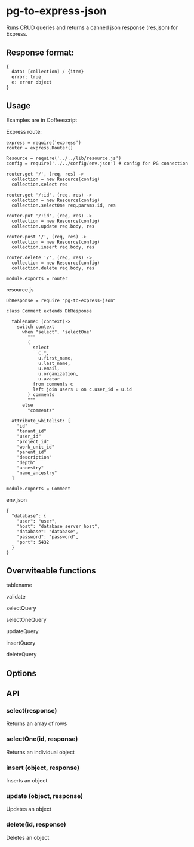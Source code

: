# pg-to-express-json

Runs CRUD queries and returns a canned json response (res.json) for Express.


## Response format:
```
{
  data: [collection] / {item}
  error: true
  e: error object
}
```

## Usage

Examples are in Coffeescript

Express route:

```
express = require('express')
router = express.Router()

Resource = require('../../lib/resource.js')
config = require('../../config/env.json') # config for PG connection

router.get '/', (req, res) ->
  collection = new Resource(config)
  collection.select res

router.get '/:id', (req, res) ->
  collection = new Resource(config)
  collection.selectOne req.params.id, res

router.put '/:id', (req, res) ->
  collection = new Resource(config)
  collection.update req.body, res

router.post '/', (req, res) ->
  collection = new Resource(config)
  collection.insert req.body, res

router.delete '/', (req, res) ->
  collection = new Resource(config)
  collection.delete req.body, res

module.exports = router
```

resource.js

```
DbResponse = require "pg-to-express-json"

class Comment extends DbResponse

  tablename: (context)->
    switch context
      when "select", "selectOne"
        """
        (
          select
            c.*,
            u.first_name,
            u.last_name,
            u.email,
            u.organization,
            u.avatar
          from comments c
          left join users u on c.user_id = u.id
        ) comments
        """
      else
        "comments"

  attribute_whitelist: [
    "id"
    "tenant_id"
    "user_id"
    "project_id"
    "work_unit_id"
    "parent_id"
    "description"
    "depth"
    "ancestry"
    "name_ancestry"
  ]

module.exports = Comment

```



env.json
```
{
  "database": {
    "user": "user",
    "host": "database_server_host",
    "database": "database",
    "password": "password",
    "port": 5432
  }
}
```



## Overwiteable functions

tablename

validate

selectQuery

selectOneQuery

updateQuery

insertQuery

deleteQuery

## Options


## API

### select(response)

Returns an array of rows

### selectOne(id, response)

Returns an individual object

### insert (object, response)

Inserts an object

### update (object, response)

Updates an object

### delete(id, response)

Deletes an object
